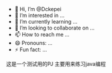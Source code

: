 - 👋 Hi, I’m @Dckepei
- 👀 I’m interested in ...
- 🌱 I’m currently learning ...
- 💞️ I’m looking to collaborate on ...
- 📫 How to reach me ...
- 😄 Pronouns: ...
- ⚡ Fun fact: ...

<!---
Dckepei/Dckepei is a ✨ special ✨ repository because its `README.md` (this file) appears on your GitHub profile.
You can click the Preview link to take a look at your changes.
--->
这是一个测试用的PJ
主要用来练习java编程
